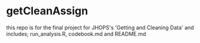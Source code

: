 getCleanAssign
==============

this repo is for the final project for JHOPS's 'Getting and Cleaning Data' and includes; run_analysis.R, codebook.md and README.md
